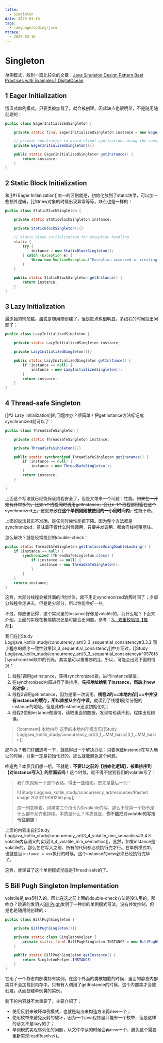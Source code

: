 ```yaml
---
title:
  - Singleton
date: 2025-03-16
tags:
  - language/coding/java
mtrace:
  - 2025-03-16
---
```


# Singleton

单例模式，找到一篇比较全的文章：[Java Singleton Design Pattern Best Practices with Examples | DigitalOcean](https://www.digitalocean.com/community/tutorials/java-singleton-design-pattern-best-practices-examples)

## 1 Eager Initialization

饿汉式单例模式，只要类被加载了，就会被创建。因此缺点也很明显，不是随用随创建的：

```java
public class EagerInitializedSingleton {

    private static final EagerInitializedSingleton instance = new EagerInitializedSingleton();

    // private constructor to avoid client applications using the constructor
    private EagerInitializedSingleton(){}

    public static EagerInitializedSingleton getInstance() {
        return instance;
    }
}
```

## 2 Static Block Initialization

和[[#1 Eager Initialization]]唯一的区别就是，初始化放到了static块里，可以加一些额外逻辑，比如new对象的时候出现异常等等。缺点也是一样的：

```java
public class StaticBlockSingleton {

    private static StaticBlockSingleton instance;

    private StaticBlockSingleton(){}

    // static block initialization for exception handling
    static {
        try {
            instance = new StaticBlockSingleton();
        } catch (Exception e) {
            throw new RuntimeException("Exception occurred in creating singleton instance");
        }
    }

    public static StaticBlockSingleton getInstance() {
        return instance;
    }
}
```

## 3 Lazy Initialization

最原始的懒加载，虽说是随用随创建了，但是缺点也很明显，多线程的时候就出问题了：

```java
public class LazyInitializedSingleton {

    private static LazyInitializedSingleton instance;

    private LazyInitializedSingleton(){}

    public static LazyInitializedSingleton getInstance() {
        if (instance == null) {
            instance = new LazyInitializedSingleton();
        }
        return instance;
    }
}
```

## 4 Thread-safe Singleton

[[#3 Lazy Initialization]]的问题咋办？很简单！把getInstance方法标记成synchronized就可以了：

```java
public class ThreadSafeSingleton {

    private static ThreadSafeSingleton instance;

    private ThreadSafeSingleton(){}

    public static synchronized ThreadSafeSingleton getInstance() {
        if (instance == null) {
            instance = new ThreadSafeSingleton();
        }
        return instance;
    }

}
```

上面这个写法就已经能保证线程安全了，但是又带来一个问题：性能。~~如果在一开始有非常多的，比如n个线程同时调用getInstance，会让n-1个线程都阻塞在这个synchronized上。这就导致在**这个单例刚刚被使用的一小段时间内**，性能下降~~。

上面的说法其实不准确，是任何时候性能都下降。因为整个方法都是synchronized，意味着不管什么时候调用，只要并发调用，都会有线程阻塞住。

怎么解决？就是经常提到的double-check：

```java
public static ThreadSafeSingleton getInstanceUsingDoubleLocking() {
    if (instance == null) {
        synchronized (ThreadSafeSingleton.class) {
            if (instance == null) {
                instance = new ThreadSafeSingleton();
            }
        }
    }
    return instance;
}
```

这样，大部分线程会被外面的if给拦住，就不用走synchronized浪费时间了；少部分线程会走进去，但是是少部分，所以性能会好一些。

不过，你应该记得，这个实现里的instance好像是volatile的。为什么呢？下面来介绍。上面的实现在极端情况还是可能会出问题。参考：[3、双重校验锁【推荐】](https://blog.csdn.net/fly910905/article/details/79286680#t2)。

我们在[[Study Log/java_kotlin_study/concurrency_art/3_3_sequential_consistency#3.3.3 同步程序的顺序一致性效果|3_3_sequential_consistency]]中介绍过，[[Study Log/java_kotlin_study/concurrency_art/3_3_sequential_consistency#^0578f5|synchronized块中的代码，其实是可以重排序的]]。所以，可能会出现下面的情况：

1. 线程1调用getInstance，获得synchronized锁，进行instance赋值；
2. 在synchronized内部进行了重排序，**先把地址给到了instance，然后才new的对象**；
3. 线程2调用getInstance，因为是第一次调用，**线程2的==本地内存💬==中并没有instance的缓存，所以直接从主存中读**，就读到了线程1刚给分配的instance的地址。但是此时instance还没初始化呢；
4. 线程2使用instance做事情，读取里面的数据，发现啥也读不到，程序出现错误。

> [!comment] 本地内存
> 这里的本地内存概念见[[Study Log/java_kotlin_study/concurrency_art/3_1_JMM_basic|3_1_JMM_basic]]

那咋办？我们仔细思考一下，就能得出一个解决办法：只要保证instance在写入地址的时候，对象一定是初始化好的，那么就能避免这个问题。

咋避免？本质我们想一想，不就是：**不要让之前的【初始化逻辑】，被重排序到【对instance写入】的后面去吗**！这个时候，就不得不提到我们的volatile写了：

> 我们来观察一下这个表格，得出一些结论。首先是最后一列：
> 
> ![[Study Log/java_kotlin_study/concurrency_art/resources/Pasted image 20231119181250.png]]
> 
> 这一列意味着，如果第二个指令为对volatile的写，那么不管第一个指令是什么都不允许重排序。本质是什么？本质就是，**你不能把对volatile的写指令往前挪**！

上面的内容出自[[Study Log/java_kotlin_study/concurrency_art/3_4_volatile_mm_semantics#3.4.3 volatile内存语义的实现|3_4_volatile_mm_semantics]]。显然，如果instance是volatile的，那么在它写入之前，所有的代码都必须执行完才行。在单例模式中，也就是当`instance = xxx`执行的时候，这个instance的new必须已经执行完毕了。

这样，就保证了这个单例模式彻底是Thread-safe的了。

## 5 Bill Pugh Singleton Implementation

volatile是java5引入的。因此在这之前上面的double-check方法是没法用的。那咋办？跳表的发明人[Bill Pugh](https://en.wikipedia.org/wiki/William_Pugh_(computer_scientist))发明了一种新的单例模式写法，没有并发控制，但是也是随用随创建的：

```java
public class BillPughSingleton {

    private BillPughSingleton(){}

    private static class SingletonHelper {
        private static final BillPughSingleton INSTANCE = new BillPughSingleton();
    }

    public static BillPughSingleton getInstance() {
        return SingletonHelper.INSTANCE;
    }
}
```

它用了一个静态内部类持有实例。在这个外面的类被加载的时候，里面的静态内部类并不会加载到内存中。只有有人调用了getInstance的时候，这个内部类才会被创建，从而创建单例类的实例。

剩下的内容就不太重要了，主要介绍了：

- 使用反射来破坏单例模式，也就是勾出来构造方法再new一个；
- 使用枚举来避免反射的破坏，因为一个java程序里只能有一个枚举，但是这样的话又不是lazy的了；
- 单例模式实现序列化的问题，从文件中读的时候会再new一个，避免这个需要重新实现readResolve()。
